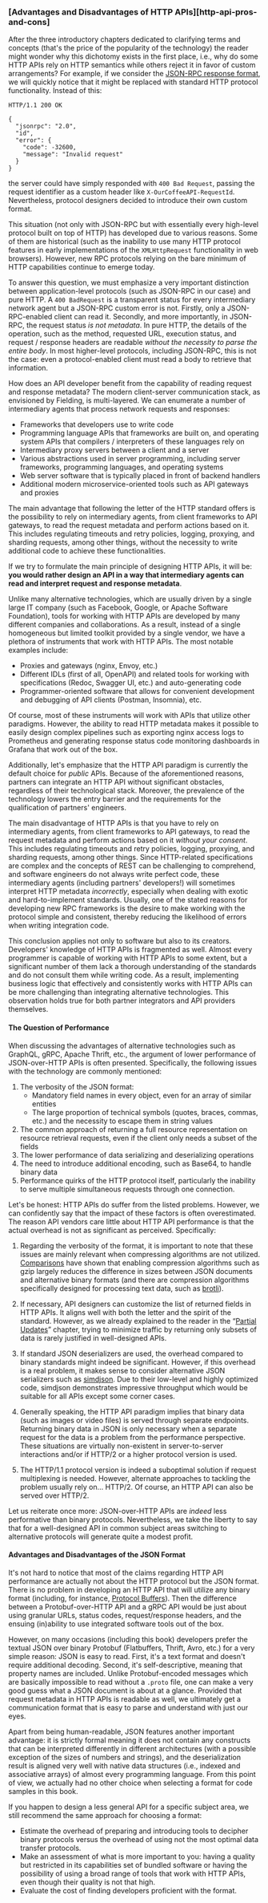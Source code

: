 ### [Advantages and Disadvantages of HTTP APIs][http-api-pros-and-cons]

After the three introductory chapters dedicated to clarifying terms and concepts (that's the price of the popularity of the technology) the reader might wonder why this dichotomy exists in the first place, i.e., why do some HTTP APIs rely on HTTP semantics while others reject it in favor of custom arrangements? For example, if we consider the [JSON-RPC response format](https://www.jsonrpc.org/specification#response_object), we will quickly notice that it might be replaced with standard HTTP protocol functionality. Instead of this:

```
HTTP/1.1 200 OK

{
  "jsonrpc": "2.0",
  "id",
  "error": {
    "code": -32600,
    "message": "Invalid request"
  }
}
```

the server could have simply responded with `400 Bad Request`, passing the request identifier as a custom header like `X-OurCoffeeAPI-RequestId`. Nevertheless, protocol designers decided to introduce their own custom format.

This situation (not only with JSON-RPC but with essentially every high-level protocol built on top of HTTP) has developed due to various reasons. Some of them are historical (such as the inability to use many HTTP protocol features in early implementations of the `XMLHttpRequest` functionality in web browsers). However, new RPC protocols relying on the bare minimum of HTTP capabilities continue to emerge today.

To answer this question, we must emphasize a very important distinction between application-level protocols (such as JSON-RPC in our case) and pure HTTP. A `400 BadRequest` is a transparent status for every intermediary network agent but a JSON-RPC custom error is not. Firstly, only a JSON-RPC-enabled client can read it. Secondly, and more importantly, in JSON-RPC, the request status *is not metadata*. In pure HTTP, the details of the operation, such as the method, requested URL, execution status, and request / response headers are readable *without the necessity to parse the entire body*. In most higher-level protocols, including JSON-RPC, this is not the case: even a protocol-enabled client must read a body to retrieve that information.

How does an API developer benefit from the capability of reading request and response metadata? The modern client-server communication stack, as envisioned by Fielding, is multi-layered. We can enumerate a number of intermediary agents that process network requests and responses:
  * Frameworks that developers use to write code
  * Programming language APIs that frameworks are built on, and operating system APIs that compilers / interpreters of these languages rely on
  * Intermediary proxy servers between a client and a server
  * Various abstractions used in server programming, including server frameworks, programming languages, and operating systems
  * Web server software that is typically placed in front of backend handlers
  * Additional modern microservice-oriented tools such as API gateways and proxies

The main advantage that following the letter of the HTTP standard offers is the possibility to rely on intermediary agents, from client frameworks to API gateways, to read the request metadata and perform actions based on it. This includes regulating timeouts and retry policies, logging, proxying, and sharding requests, among other things, without the necessity to write additional code to achieve these functionalities.

If we try to formulate the main principle of designing HTTP APIs, it will be: **you would rather design an API in a way that intermediary agents can read and interpret request and response metadata**.

Unlike many alternative technologies, which are usually driven by a single large IT company (such as Facebook, Google, or Apache Software Foundation), tools for working with HTTP APIs are developed by many different companies and collaborations. As a result, instead of a single homogeneous but limited toolkit provided by a single vendor, we have a plethora of instruments that work with HTTP APIs. The most notable examples include:
  * Proxies and gateways (nginx, Envoy, etc.)
  * Different IDLs (first of all, OpenAPI) and related tools for working with specifications (Redoc, Swagger UI, etc.) and auto-generating code
  * Programmer-oriented software that allows for convenient development and debugging of API clients (Postman, Insomnia), etc.

Of course, most of these instruments will work with APIs that utilize other paradigms. However, the ability to read HTTP metadata makes it possible to easily design complex pipelines such as exporting nginx access logs to Prometheus and generating response status code monitoring dashboards in Grafana that work out of the box.

Additionally, let's emphasize that the HTTP API paradigm is currently the default choice for *public* APIs. Because of the aforementioned reasons, partners can integrate an HTTP API without significant obstacles, regardless of their technological stack. Moreover, the prevalence of the technology lowers the entry barrier and the requirements for the qualification of partners' engineers.

The main disadvantage of HTTP APIs is that you have to rely on intermediary agents, from client frameworks to API gateways, to read the request metadata and perform actions based on it *without your consent*. This includes regulating timeouts and retry policies, logging, proxying, and sharding requests, among other things. Since HTTP-related specifications are complex and the concepts of REST can be challenging to comprehend, and software engineers do not always write perfect code, these intermediary agents (including partners' developers!) will sometimes interpret HTTP metadata *incorrectly*, especially when dealing with exotic and hard-to-implement standards. Usually, one of the stated reasons for developing new RPC frameworks is the desire to make working with the protocol simple and consistent, thereby reducing the likelihood of errors when writing integration code.

This conclusion applies not only to software but also to its creators. Developers' knowledge of HTTP APIs is fragmented as well. Almost every programmer is capable of working with HTTP APIs to some extent, but a significant number of them lack a thorough understanding of the standards and do not consult them while writing code. As a result, implementing business logic that effectively and consistently works with HTTP APIs can be more challenging than integrating alternative technologies. This observation holds true for both partner integrators and API providers themselves.

#### The Question of Performance

When discussing the advantages of alternative technologies such as GraphQL, gRPC, Apache Thrift, etc., the argument of lower performance of JSON-over-HTTP APIs is often presented. Specifically, the following issues with the technology are commonly mentioned:
  1. The verbosity of the JSON format:
      * Mandatory field names in every object, even for an array of similar entities
      * The large proportion of technical symbols (quotes, braces, commas, etc.) and the necessity to escape them in string values
  2. The common approach of returning a full resource representation on resource retrieval requests, even if the client only needs a subset of the fields
  3. The lower performance of data serializing and deserializing operations
  4. The need to introduce additional encoding, such as Base64, to handle binary data
  5. Performance quirks of the HTTP protocol itself, particularly the inability to serve multiple simultaneous requests through one connection.

Let's be honest: HTTP APIs do suffer from the listed problems. However, we can confidently say that the impact of these factors is often overestimated. The reason API vendors care little about HTTP API performance is that the actual overhead is not as significant as perceived. Specifically:

  1. Regarding the verbosity of the format, it is important to note that these issues are mainly relevant when compressing algorithms are not utilized. [Comparisons](https://nilsmagnus.github.io/post/proto-json-sizes/) have shown that enabling compression algorithms such as gzip largely reduces the difference in sizes between JSON documents and alternative binary formats (and there are compression algorithms specifically designed for processing text data, such as [brotli](https://datatracker.ietf.org/doc/html/rfc7932)).

  2. If necessary, API designers can customize the list of returned fields in HTTP APIs. It aligns well with both the letter and the spirit of the standard. However, as we already explained to the reader in the “[Partial Updates](#api-patterns-partial-updates)” chapter, trying to minimize traffic by returning only subsets of data is rarely justified in well-designed APIs.

  3. If standard JSON deserializers are used, the overhead compared to binary standards might indeed be significant. However, if this overhead is a real problem, it makes sense to consider alternative JSON serializers such as [simdjson](https://github.com/simdjson/simdjson). Due to their low-level and highly optimized code, simdjson demonstrates impressive throughput which would be suitable for all APIs except some corner cases.

  4. Generally speaking, the HTTP API paradigm implies that binary data (such as images or video files) is served through separate endpoints. Returning binary data in JSON is only necessary when a separate request for the data is a problem from the performance perspective. These situations are virtually non-existent in server-to-server interactions and/or if HTTP/2 or a higher protocol version is used.

  5. The HTTP/1.1 protocol version is indeed a suboptimal solution if request multiplexing is needed. However, alternate approaches to tackling the problem usually rely on… HTTP/2. Of course, an HTTP API can also be served over HTTP/2.

Let us reiterate once more: JSON-over-HTTP APIs are *indeed* less performative than binary protocols. Nevertheless, we take the liberty to say that for a well-designed API in common subject areas switching to alternative protocols will generate quite a modest profit.

#### Advantages and Disadvantages of the JSON Format

It's not hard to notice that most of the claims regarding HTTP API performance are actually not about the HTTP protocol but the JSON format. There is no problem in developing an HTTP API that will utilize any binary format (including, for instance, [Protocol Buffers](https://protobuf.dev/)). Then the difference between a Protobuf-over-HTTP API and a gRPC API would be just about using granular URLs, status codes, request/response headers, and the ensuing (in)ability to use integrated software tools out of the box.

However, on many occasions (including this book) developers prefer the textual JSON over binary Protobuf (Flatbuffers, Thrift, Avro, etc.) for a very simple reason: JSON is easy to read. First, it's a text format and doesn't require additional decoding. Second, it's self-descriptive, meaning that property names are included. Unlike Protobuf-encoded messages which are basically impossible to read without a `.proto` file, one can make a very good guess what a JSON document is about at a glance. Provided that request metadata in HTTP APIs is readable as well, we ultimately get a communication format that is easy to parse and understand with just our eyes.

Apart from being human-readable, JSON features another important advantage: it is strictly formal meaning it does not contain any constructs that can be interpreted differently in different architectures (with a possible exception of the sizes of numbers and strings), and the deserialization result is aligned very well with native data structures (i.e., indexed and associative arrays) of almost every programming language. From this point of view, we actually had no other choice when selecting a format for code samples in this book.

If you happen to design a less general API for a specific subject area, we still recommend the same approach for choosing a format:
  * Estimate the overhead of preparing and introducing tools to decipher binary protocols versus the overhead of using not the most optimal data transfer protocols.
  * Make an assessment of what is more important to you: having a quality but restricted in its capabilities set of bundled software or having the possibility of using a broad range of tools that work with HTTP APIs, even though their quality is not that high.
  * Evaluate the cost of finding developers proficient with the format.